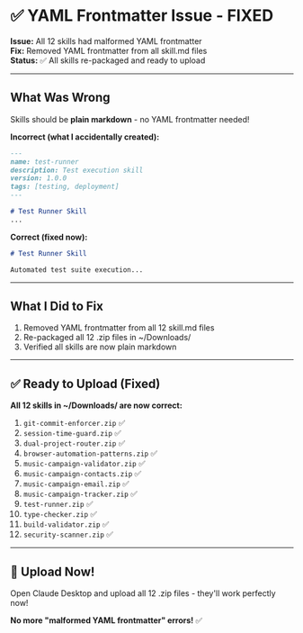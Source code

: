 # ✅ YAML Frontmatter Issue - FIXED

**Issue:** All 12 skills had malformed YAML frontmatter  
**Fix:** Removed YAML frontmatter from all skill.md files  
**Status:** ✅ All skills re-packaged and ready to upload  

---

## What Was Wrong

Skills should be **plain markdown** - no YAML frontmatter needed!

**Incorrect (what I accidentally created):**
```markdown
---
name: test-runner
description: Test execution skill
version: 1.0.0
tags: [testing, deployment]
---

# Test Runner Skill
...
```

**Correct (fixed now):**
```markdown
# Test Runner Skill

Automated test suite execution...
```

---

## What I Did to Fix

1. Removed YAML frontmatter from all 12 skill.md files
2. Re-packaged all 12 .zip files in ~/Downloads/
3. Verified all skills are now plain markdown

---

## ✅ Ready to Upload (Fixed)

**All 12 skills in ~/Downloads/ are now correct:**

1. `git-commit-enforcer.zip` ✅
2. `session-time-guard.zip` ✅
3. `dual-project-router.zip` ✅
4. `browser-automation-patterns.zip` ✅
5. `music-campaign-validator.zip` ✅
6. `music-campaign-contacts.zip` ✅
7. `music-campaign-email.zip` ✅
8. `music-campaign-tracker.zip` ✅
9. `test-runner.zip` ✅
10. `type-checker.zip` ✅
11. `build-validator.zip` ✅
12. `security-scanner.zip` ✅

---

## 🚀 Upload Now!

Open Claude Desktop and upload all 12 .zip files - they'll work perfectly now!

**No more "malformed YAML frontmatter" errors!** ✅
